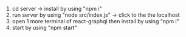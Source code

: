 1. cd server -> install by using "npm i"
2. run server by using "node src/index.js" -> click to the the localhost
3. open 1 more terminal of react-graphql then install by using "npm i"
4. start by using "npm start"          

